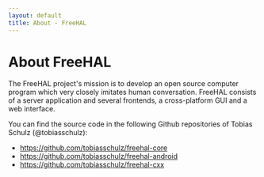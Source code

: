 ```yaml
---
layout: default
title: About - FreeHAL
---
```


# About FreeHAL

The FreeHAL project's mission is to develop an open source computer program which very closely imitates human conversation. FreeHAL consists of a server application and several frontends, a cross-platform GUI and a web interface.

You can find the source code in the following Github repositories of Tobias Schulz (@tobiasschulz):

* https://github.com/tobiasschulz/freehal-core
* https://github.com/tobiasschulz/freehal-android
* https://github.com/tobiasschulz/freehal-cxx

